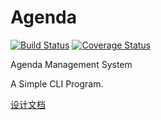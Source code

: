 # Agenda

[![Build Status](https://travis-ci.com/ZhenlyChen/Agenda-CLI.svg?branch=master)](https://travis-ci.com/ZhenlyChen/Agenda-CLI) [![Coverage Status](https://coveralls.io/repos/github/ZhenlyChen/Agenda-CLI/badge.svg?branch=master)](https://coveralls.io/github/ZhenlyChen/Agenda-CLI?branch=master)

Agenda Management System

A Simple CLI Program.

[设计文档](./docs/cmd-design.md)